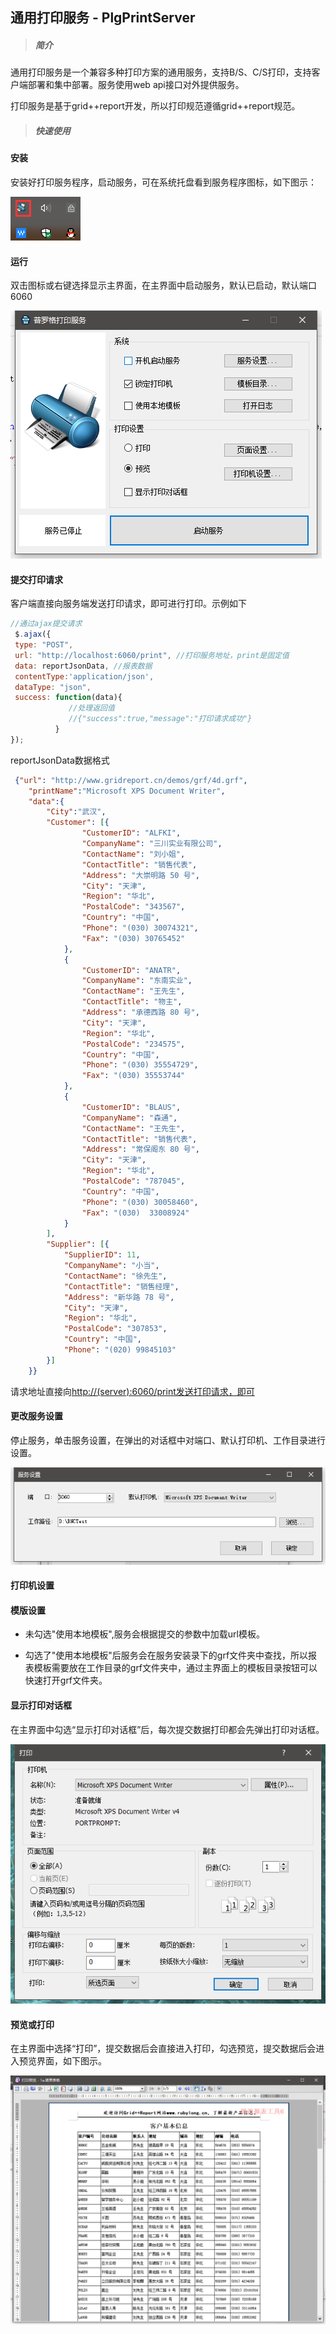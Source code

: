 ## 通用打印服务 - PlgPrintServer

> ##### 简介

通用打印服务是一个兼容多种打印方案的通用服务，支持B/S、C/S打印，支持客户端部署和集中部署。服务使用web api接口对外提供服务。

打印服务是基于grid++report开发，所以打印规范遵循grid++report规范。

> ##### 快速使用

#### 安装

安装好打印服务程序，启动服务，可在系统托盘看到服务程序图标，如下图示：

![](/assets/import11.png)

#### 运行

双击图标或右键选择显示主界面，在主界面中启动服务，默认已启动，默认端口6060

![](/assets/import20.png)

#### 提交打印请求

客户端直接向服务端发送打印请求，即可进行打印。示例如下

```js
//通过ajax提交请求
 $.ajax({
 type: "POST",
 url: "http://localhost:6060/print", //打印服务地址，print是固定值
 data: reportJsonData, //报表数据 
 contentType:'application/json',
 dataType: "json",
 success: function(data){
             //处理返回值
             //{"success":true,"message":"打印请求成功"}
          }
});
```

reportJsonData数据格式

```json
 {"url": "http://www.gridreport.cn/demos/grf/4d.grf",
    "printName":"Microsoft XPS Document Writer",
    "data":{
        "City":"武汉",
        "Customer": [{
                "CustomerID": "ALFKI",
                "CompanyName": "三川实业有限公司",
                "ContactName": "刘小姐",
                "ContactTitle": "销售代表",
                "Address": "大崇明路 50 号",
                "City": "天津",
                "Region": "华北",
                "PostalCode": "343567",
                "Country": "中国",
                "Phone": "(030) 30074321",
                "Fax": "(030) 30765452"
            },
            {
                "CustomerID": "ANATR",
                "CompanyName": "东南实业",
                "ContactName": "王先生",
                "ContactTitle": "物主",
                "Address": "承德西路 80 号",
                "City": "天津",
                "Region": "华北",
                "PostalCode": "234575",
                "Country": "中国",
                "Phone": "(030) 35554729",
                "Fax": "(030) 35553744"
            },
            {
                "CustomerID": "BLAUS",
                "CompanyName": "森通",
                "ContactName": "王先生",
                "ContactTitle": "销售代表",
                "Address": "常保阁东 80 号",
                "City": "天津",
                "Region": "华北",
                "PostalCode": "787045",
                "Country": "中国",
                "Phone": "(030) 30058460",
                "Fax": "(030)  33008924"
            }
        ],
        "Supplier": [{
            "SupplierID": 11,
            "CompanyName": "小当",
            "ContactName": "徐先生",
            "ContactTitle": "销售经理",
            "Address": "新华路 78 号",
            "City": "天津",
            "Region": "华北",
            "PostalCode": "307853",
            "Country": "中国",
            "Phone": "(020) 99845103"
        }]
    }}
```

请求地址直接向[http://\(server\):6060/print发送打印请求，即可](http://%28server%29:6060/print发送打印请求，即可)

#### 更改服务设置

停止服务，单击服务设置，在弹出的对话框中对端口、默认打印机、工作目录进行设置。

![](/assets/import16.png)

#### 打印机设置

#### 模版设置

* 未勾选"使用本地模板",服务会根据提交的参数中加载url模板。

* 勾选了"使用本地模板"后服务会在服务安装录下的grf文件夹中查找，所以报表模板需要放在工作目录的grf文件夹中，通过主界面上的模板目录按钮可以快速打开grf文件夹。

#### 显示打印对话框

在主界面中勾选“显示打印对话框”后，每次提交数据打印都会先弹出打印对话框。

![](/assets/import17.png)

#### 预览或打印

在主界面中选择“打印”，提交数据后会直接进入打印，勾选预览，提交数据后会进入预览界面，如下图示。

![](/assets/import18.png)


